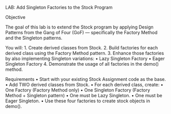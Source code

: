 LAB: Add Singleton Factories to the Stock Program

Objective

The goal of this lab is to extend the Stock program by applying Design Patterns from the Gang of Four (GoF) — specifically the Factory Method and the Singleton patterns.

You will:
	1.	Create derived classes from Stock.
	2.	Build factories for each derived class using the Factory Method pattern.
	3.	Enhance those factories by also implementing Singleton variations:
	•	Lazy Singleton Factory
	•	Eager Singleton Factory
	4.	Demonstrate the usage of all factories in the demo() method.

Requirements
	•	Start with your existing Stock Assignment code as the base.
	•	Add TWO derived classes from Stock.
	•	For each derived class, create:
	•	One Factory (Factory Method only)
	•	One Singleton Factory (Factory Method + Singleton pattern)
	•	One must be Lazy Singleton.
	•	One must be Eager Singleton.
	•	Use these four factories to create stock objects in demo().
